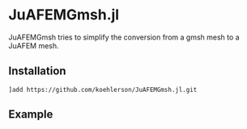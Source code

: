 # JuAFEMGmsh.jl

<!---
[![][docs-dev-img]][docs-dev-url]

[docs-dev-img]: https://img.shields.io/badge/docs-dev-blue.svg

[docs-dev-url]: http://koehlerson.github.io/gmsh.jl/dev/
-->

JuAFEMGmsh tries to simplify the conversion from a gmsh mesh to a JuAFEM mesh.

## Installation

```
]add https://github.com/koehlerson/JuAFEMGmsh.jl.git
```

## Example

